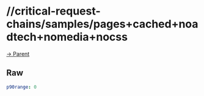 
# //critical-request-chains/samples/pages+cached+noadtech+nomedia+nocss

[→ Parent](../..)


## Raw


```yaml
p90range: 0

```

